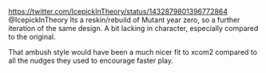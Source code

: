 https://twitter.com/IcepickInTheory/status/1432879801396772864 @IcepickInTheory Its a reskin/rebuild of Mutant year zero, so a further iteration of the same design. A bit lacking in character, especially compared to the original.

That ambush style would have been a much nicer fit to xcom2 compared to all the nudges they used to encourage faster play.